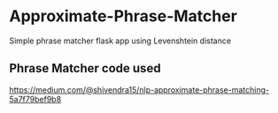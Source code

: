 # Approximate-Phrase-Matcher
Simple phrase matcher flask app using Levenshtein distance

## Phrase Matcher code used
https://medium.com/@shivendra15/nlp-approximate-phrase-matching-5a7f79bef9b8
